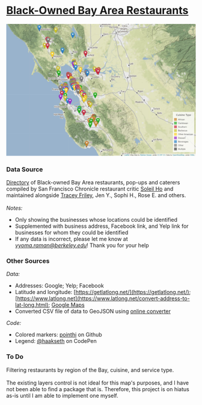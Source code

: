 # [Black-Owned Bay Area Restaurants](https://vyoma-raman.github.io/BlackOwnedBayAreaRestaurants/)
![image of working map](style/full_map.jpg)
### Data Source
[Directory](https://docs.google.com/spreadsheets/d/1mTthE5lwqVnTCIm3iQtQXLyxwK-pc17cuCp--BhAYX8/edit#gid=0) of Black-owned Bay Area restaurants, pop-ups and caterers compiled by San Francisco Chronicle restaurant critic [Soleil Ho](https://twitter.com/hooleil) and maintained alongside [Tracey Friley](https://www.instagram.com/bestfoodinoakland/), Jen Y., Sophi H., Rose E. and others.<br /><br />
*Notes:*
- Only showing the businesses whose locations could be identified
- Supplemented with business address, Facebook link, and Yelp link for businesses for whom they could be identified
- If any data is incorrect, please let me know at *vyoma.raman@berkeley.edu*! Thank you for your help

### Other Sources
*Data:*
- Addresses: Google; Yelp; Facebook
- Latitude and longitude: [https://getlatlong.net/](https://getlatlong.net/); [https://www.latlong.net](https://www.latlong.net/convert-address-to-lat-long.html); [Google Maps](https://www.google.com/maps)
- Converted CSV file of data to GeoJSON using [online converter](https://www.convertcsv.com/csv-to-geojson.htm)

*Code:*
- Colored markers: [pointhi](https://github.com/pointhi/leaflet-color-markers) on Github
- Legend: [@haakseth](https://codepen.io/haakseth/pen/KQbjdO) on CodePen

### To Do
Filtering restaurants by region of the Bay, cuisine, and service type.<br /><br />
The existing layers control is not ideal for this map's purposes, and I have not been able to find a package that is. Therefore, this project is on hiatus as-is until I am able to implement one myself.
